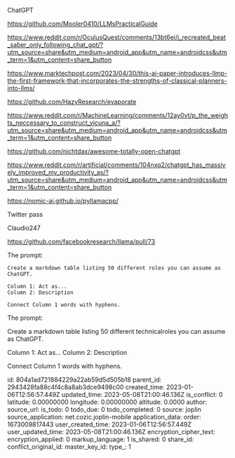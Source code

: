 ChatGPT

https://github.com/Mooler0410/LLMsPracticalGuide

https://www.reddit.com/r/OculusQuest/comments/13bt6ei/i_recreated_beat_saber_only_following_chat_gpt/?utm_source=share&utm_medium=android_app&utm_name=androidcss&utm_term=1&utm_content=share_button

https://www.marktechpost.com/2023/04/30/this-ai-paper-introduces-llmp-the-first-framework-that-incorporates-the-strengths-of-classical-planners-into-llms/

https://github.com/HazyResearch/evaporate

https://www.reddit.com/r/MachineLearning/comments/12ay0vt/p_the_weights_neccessary_to_construct_vicuna_a/?utm_source=share&utm_medium=android_app&utm_name=androidcss&utm_term=1&utm_content=share_button

https://github.com/nichtdax/awesome-totally-open-chatgpt

https://www.reddit.com/r/artificial/comments/104nxq2/chatgpt_has_massively_improved_my_productivity_as/?utm_source=share&utm_medium=android_app&utm_name=androidcss&utm_term=1&utm_content=share_button

https://nomic-ai.github.io/pyllamacpp/

Twitter pass

Claudio247

https://github.com/facebookresearch/llama/pull/73

The prompt:

    Create a markdown table listing 50 different roles you can assume as ChatGPT.
    
    Column 1: Act as...
    Column 2: Description
    
    Connect Column 1 words with hyphens.

The prompt:

Create a markdown table listing 50 different technicalroles you can assume as ChatGPT.

Column 1: Act as...
Column 2: Description

Connect Column 1 words with hyphens.


id: 804a1ad721884229a22ab59d5d505b18
parent_id: 2943428fa88c4f4c8a8ab3dce9498c00
created_time: 2023-01-06T12:56:57.449Z
updated_time: 2023-05-08T21:00:46.136Z
is_conflict: 0
latitude: 0.00000000
longitude: 0.00000000
altitude: 0.0000
author: 
source_url: 
is_todo: 0
todo_due: 0
todo_completed: 0
source: joplin
source_application: net.cozic.joplin-mobile
application_data: 
order: 1673009817443
user_created_time: 2023-01-06T12:56:57.449Z
user_updated_time: 2023-05-08T21:00:46.136Z
encryption_cipher_text: 
encryption_applied: 0
markup_language: 1
is_shared: 0
share_id: 
conflict_original_id: 
master_key_id: 
type_: 1